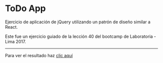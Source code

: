 # ToDo App

Ejercicio de aplicación de jQuery utilizando un patrón de diseño similar a React.

Este fue un ejercicio guiado de la lección 40 del bootcamp de Laboratoria - Lima 2017.

-----------------------------------

Para ver el resultado haz [clic aquí](https://mili01gm.github.io/todo-react/)
